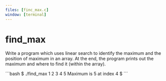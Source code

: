 ```yaml
---
files: [finc_max.c]
window: [terminal]
---
```

# find_max

Write a program which uses linear search to identify the maximum and the position of maximum in an array.
At the end, the program prints out the maximum and where to find it (within the array).

´´´bash
$ ./find_max 1 2 3 4 5
Maximum is 5 at index 4
$
´´´

